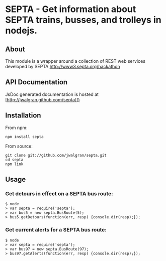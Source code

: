 # SEPTA - Get information about SEPTA trains, busses, and trolleys in nodejs.

## About

This module is a wrapper around a collection of REST web services developed by
SEPTA http://www3.septa.org/hackathon

## API Documentation

JsDoc generated documentation is hosted at [http://jwalgran.github.com/septa]()

## Installation

From npm:

    npm install septa

From source:

    git clone git://github.com/jwalgran/septa.git 
    cd septa
    npm link

## Usage

### Get detours in effect on a SEPTA bus route:

    $ node
    > var septa = require('septa');
    > var bus5 = new septa.BusRoute(5);
    > bus5.getDetours(function(err, resp) {console.dir(resp);});

### Get current alerts for a SEPTA bus route:

    $ node
    > var septa = require('septa');
    > var bus97 = new septa.BusRoute(97);
    > bus97.getAlerts(function(err, resp) {console.dir(resp);});
